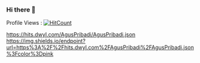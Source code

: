 ### Hi there 👋

Profile Views : [![HitCount](https://hits.dwyl.com/AgusPribadi/AgusPribadi.svg?style=flat&show=unique)](http://hits.dwyl.com/AgusPribadi/AgusPribadi)

  https://hits.dwyl.com/AgusPribadi/AgusPribadi.json
   https://img.shields.io/endpoint?url=https%3A%2F%2Fhits.dwyl.com%2FAgusPribadi%2FAgusPribadi.json%3Fcolor%3Dpink

<!--
**AgusPribadi/AgusPribadi** is a ✨ _special_ ✨ repository because its `README.md` (this file) appears on your GitHub profile.

Here are some ideas to get you started:

- 🔭 I’m currently working on ...
- 🌱 I’m currently learning ...
- 👯 I’m looking to collaborate on ...
- 🤔 I’m looking for help with ...
- 💬 Ask me about ...
- 📫 How to reach me: ...
- 😄 Pronouns: ...
- ⚡ Fun fact: ...
-->
